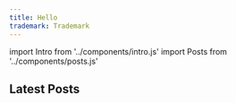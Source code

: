 ```yaml
---
title: Hello
trademark: Trademark
---
```


import Intro from '../components/intro.js'
import Posts from '../components/posts.js'

<Intro />

## Latest Posts

<Posts />

